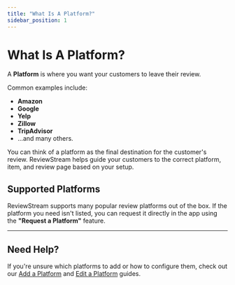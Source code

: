```yaml
---
title: "What Is A Platform?"
sidebar_position: 1
---
```


# What Is A Platform?

A **Platform** is where you want your customers to leave their review.

Common examples include:

-   **Amazon**
-   **Google**
-   **Yelp**
-   **Zillow**
-   **TripAdvisor**
-   ...and many others.

You can think of a platform as the final destination for the customer's review. ReviewStream helps guide your customers to the correct platform, item, and review page based on your setup.

## Supported Platforms

ReviewStream supports many popular review platforms out of the box. If the platform you need isn't listed, you can request it directly in the app using the **"Request a Platform"** feature.

---

## Need Help?

If you're unsure which platforms to add or how to configure them, check out our [Add a Platform](./add.md) and [Edit a Platform](./edit.md) guides.

